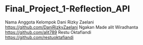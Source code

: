 # Final_Project_1-Reflection_API
  Nama Anggota Kelompok 
  Dani Rizky Zaelani
    https://github.com/DaniRizkyZaelani
  Ngakan Made alit Wiradhanta 
    https://github.com/alit789
  Restu Oktafiandi 
    https://github.com/restuoktafiandi
  
